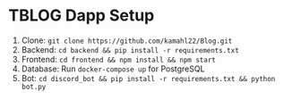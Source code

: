 # TBLOG Dapp Setup
1. Clone: `git clone https://github.com/kamahl22/Blog.git`
2. Backend: `cd backend && pip install -r requirements.txt`
3. Frontend: `cd frontend && npm install && npm start`
4. Database: Run `docker-compose up` for PostgreSQL
5. Bot: `cd discord_bot && pip install -r requirements.txt && python bot.py`
